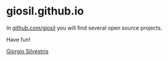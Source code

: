 # giosil.github.io

In [github.com/giosil](https://github.com/giosil) you will find several open source projects.

Have fun!

[Giorgio Silvestris](mailto:giorgio.silvestris@gmail.com)
